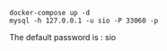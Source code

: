 


```
docker-compose up -d
mysql -h 127.0.0.1 -u sio -P 33060 -p
```

The default password is : sio



